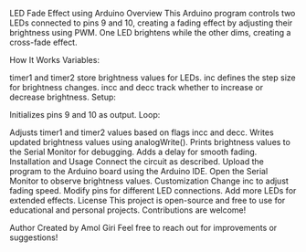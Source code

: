 LED Fade Effect using Arduino
Overview
This Arduino program controls two LEDs connected to pins 9 and 10, creating a fading effect by adjusting their brightness using PWM. One LED brightens while the other dims, creating a cross-fade effect.

How It Works
Variables:

timer1 and timer2 store brightness values for LEDs.
inc defines the step size for brightness changes.
incc and decc track whether to increase or decrease brightness.
Setup:

Initializes pins 9 and 10 as output.
Loop:

Adjusts timer1 and timer2 values based on flags incc and decc.
Writes updated brightness values using analogWrite().
Prints brightness values to the Serial Monitor for debugging.
Adds a delay for smooth fading.
Installation and Usage
Connect the circuit as described.
Upload the program to the Arduino board using the Arduino IDE.
Open the Serial Monitor to observe brightness values.
Customization
Change inc to adjust fading speed.
Modify pins for different LED connections.
Add more LEDs for extended effects.
License
This project is open-source and free to use for educational and personal projects. Contributions are welcome!

Author
Created by Amol Giri
Feel free to reach out for improvements or suggestions!
